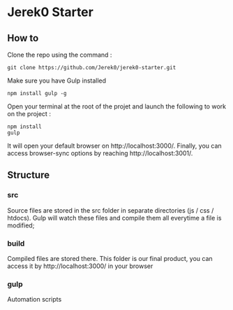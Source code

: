 # Jerek0 Starter

## How to
Clone the repo using the command :

    git clone https://github.com/Jerek0/jerek0-starter.git
    
Make sure you have Gulp installed

    npm install gulp -g
    
Open your terminal at the root of the projet and launch the following to work on the project :

    npm install
    gulp
    
It will open your default browser on http://localhost:3000/. Finally, you can access browser-sync options by reaching http://localhost:3001/.
    
## Structure

### src
Source files are stored in the src folder in separate directories (js / css / htdocs). 
Gulp will watch these files and compile them all everytime a file is modified;

### build 
Compiled files are stored there. This folder is our final product, you can access it by http://localhost:3000/ in your browser

### gulp
Automation scripts
